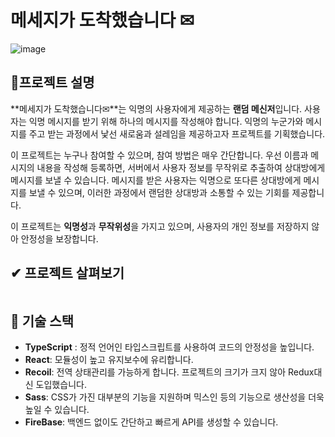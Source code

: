 # 메세지가 도착했습니다 ✉

![image](https://user-images.githubusercontent.com/56298540/230632302-d7833ce6-66de-4032-9bee-3487d860322b.png)

## 🚩프로젝트 설명

**메세지가 도착했습니다✉**는 익명의 사용자에게 제공하는 **랜덤 메신저**입니다. 사용자는 익명 메시지를 받기 위해 하나의 메시지를 작성해야 합니다. 익명의 누군가와 메시지를 주고 받는 과정에서 낯선 새로움과 설레임을 제공하고자 프로젝트를 기획했습니다.

이 프로젝트는 누구나 참여할 수 있으며, 참여 방법은 매우 간단합니다. 우선 이름과 메시지의 내용을 작성해 등록하면, 서버에서 사용자 정보를 무작위로 추출하여 상대방에게 메시지를 보낼 수 있습니다. 메시지를 받은 사용자는 익명으로 또다른 상대방에게 메시지를 보낼 수 있으며, 이러한 과정에서 랜덤한 상대방과 소통할 수 있는 기회를 제공합니다.

이 프로젝트는 **익명성**과 **무작위성**을 가지고 있으며, 사용자의 개인 정보를 저장하지 않아 안정성을 보장합니다.

## ✔ 프로젝트 살펴보기

```

```

## 🔨 기술 스택

- **TypeScript** : 정적 언어인 타입스크립트를 사용하여 코드의 안정성을 높입니다.
- **React**: 모듈성이 높고 유지보수에 유리합니다.
- **Recoil**: 전역 상태관리를 가능하게 합니다. 프로젝트의 크기가 크지 않아 Redux대신 도입했습니다.
- **Sass**: CSS가 가진 대부분의 기능을 지원하며 믹스인 등의 기능으로 생산성을 더욱 높일 수 있습니다.
- **FireBase**: 백엔드 없이도 간단하고 빠르게 API를 생성할 수 있습니다.
